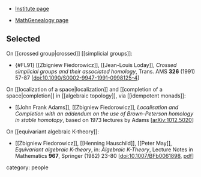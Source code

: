 
* [Institute page](https://math.osu.edu/people/fiedorowicz.1)

* [MathGenealogy page](https://www.mathgenealogy.org/id.php?id=7655)

## Selected 

On [[crossed group|crossed]] [[simplicial groups]]:

* {#FL91} [[Zbigniew Fiedorowicz]], [[Jean-Louis Loday]], _Crossed simplicial groups and their associated homology_, Trans. AMS **326** (1991) 57-87 &lbrack;[doi:10.1090/S0002-9947-1991-0998125-4](https://doi.org/10.1090/S0002-9947-1991-0998125-4)&rbrack;

On [[localization of a space|localization]] and [[completion of a space|completion]] in [[algebraic topology]], via [[idempotent monads]]:

* [[John Frank Adams]], [[Zbigniew Fiedorowicz]], *Localisation and Completion with an addendum on the use of Brown-Peterson homology in stable homotopy*, based on 1973 lectures by Adams &lbrack;[arXiv:1012.5020](https://arxiv.org/abs/1012.5020)&rbrack; 

On [[equivariant algebraic K-theory]]:

* [[Zbigniew Fiedorowicz]], [[Henning Hauschild]], [[Peter May]], *Equivariant algebraic K-theory*, in: *Algebraic K-Theory*,  Lecture Notes in Mathematics **967**, Springer (1982) 23-80 &lbrack;[doi:10.1007/BFb0061898](https://doi.org/10.1007/BFb0061898), [pdf](http://math.uchicago.edu/~may/PAPERS/40.pdf)&rbrack;


category: people